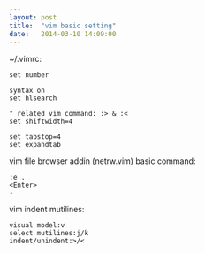 ```yaml
---
layout: post
title:  "vim basic setting"
date:   2014-03-10 14:09:00
---
```

~/.vimrc:

    set number

    syntax on
    set hlsearch

    " related vim command: :> & :<
    set shiftwidth=4

    set tabstop=4
    set expandtab

vim file browser addin (netrw.vim) basic command:

    :e .
    <Enter>
    -

vim indent mutilines:

    visual model:v
    select mutilines:j/k
    indent/unindent:>/<
